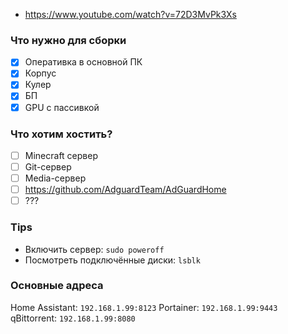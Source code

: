 - https://www.youtube.com/watch?v=72D3MvPk3Xs
### Что нужно для сборки

- [x] Оперативка в основной ПК
- [x] Корпус
- [x] Кулер
- [x] БП
- [x] GPU с пассивкой

### Что хотим хостить?

- [ ] Minecraft сервер
- [ ] Git-сервер
- [ ] Media-сервер
- [ ] https://github.com/AdguardTeam/AdGuardHome
- [ ] ???

### Tips

- Включить сервер: `sudo poweroff`
- Посмотреть подключённые диски: `lsblk`

### Основные адреса

Home Assistant: `192.168.1.99:8123`
Portainer: `192.168.1.99:9443`
qBittorrent: `192.168.1.99:8080`